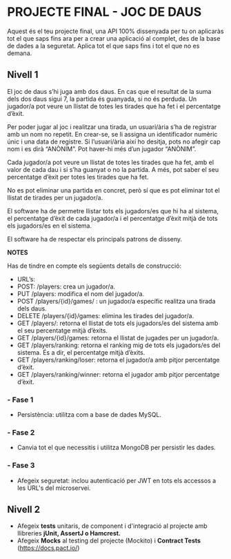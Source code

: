 # PROJECTE FINAL - JOC DE DAUS 

Aquest és el teu projecte final, una API 100% dissenyada per tu on aplicaràs tot el que saps fins ara per a crear una aplicació al complet, des de la base de dades a la seguretat. Aplica tot el que saps fins i tot el que no es demana.

## Nivell 1

El joc de daus  s’hi juga amb dos daus. En cas que el resultat  de la suma dels dos daus  sigui 7, la partida és  guanyada, si no  és  perduda. Un jugador/a pot  veure un llistat de totes les tirades que ha fet i el percentatge  d’èxit.

Per poder jugar al joc i realitzar  una tirada, un usuari/ària  s’ha de registrar amb  un nom no repetit. En crear-se, se li  assigna un identificador numèric  únic i una data de registre. Si l’usuari/ària  així  ho  desitja,  pots no afegir  cap  nom i es dirà “ANÒNIM”. Pot  haver-hi més  d’un jugador “ANÒNIM”.  

Cada jugador/a pot  veure un llistat de totes les tirades que ha fet, amb el valor de cada dau i si s’ha  guanyat  o no la partida. A més, pot  saber el seu  percentatge  d’èxit per totes les tirades  que ha fet.

No es pot eliminar una partida en concret, però  sí que es pot  eliminar tot el llistat de tirades per un jugador/a.

El software ha de permetre  llistar  tots  els  jugadors/es que hi ha al sistema, el percentatge  d’èxit de cada jugador/a i el percentatge  d’èxit mitjà de tots  els  jugadors/es en el sistema.

El software ha de respectar els  principals  patrons de disseny.

**NOTES**

Has de tindre en compte  els  següents  detalls de construcció:

-   URL’s:
-   POST: /players: crea un jugador/a.
-   PUT /players: modifica el nom del jugador/a.
-   POST /players/{id}/games/ : un jugador/a específic  realitza una tirada dels  daus.
-   DELETE /players/{id}/games: elimina les tirades del jugador/a.
-   GET /players/: retorna el llistat de tots  els  jugadors/es del sistema amb el seu  percentatge  mitjà d’èxits.
-   GET /players/{id}/games: retorna el llistat de jugades per un jugador/a.
-   GET /players/ranking: retorna el ranking mig de tots els jugadors/es del sistema. És a dir, el percentatge  mitjà d’èxits.
-   GET /players/ranking/loser: retorna el jugador/a amb  pitjor  percentatge  d’èxit.
-   GET /players/ranking/winner: retorna el jugador  amb  pitjor  percentatge  d’èxit.

### - Fase 1
-   Persistència: utilitza  com a base de dades  MySQL.

### - Fase 2
-   Canvia tot el que necessitis i utilitza MongoDB per persistir les dades.

### - Fase 3
-   Afegeix  seguretat:  inclou  autenticació per JWT en tots  els  accessos a les URL's del microservei.

## Nivell 2

-   Afegeix  **tests**  unitaris, de component i d'integració al projecte amb llibreries  **jUnit, AssertJ o Hamcrest.**
-   Afegeix  **Mocks**  al testing del projecte (Mockito) i  **Contract Tests**  (https://docs.pact.io/)
